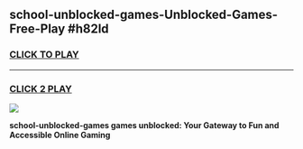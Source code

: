 
## school-unblocked-games-Unblocked-Games-Free-Play #h82ld
<h3>
<a href="https://us.freeplayer.one?title=school-unblocked-games&ref=9M">CLICK TO PLAY</a></h3>
<hr>

<h3>
<a href="https://us.freeplayer.one?title=school-unblocked-games&ref=9M">CLICK 2 PLAY</a>
  
</h3>

<a href="https://us.freeplayer.one?title=school-unblocked-games&ref=9M"><img src="https://clearcache.store/games.png"></a>


**school-unblocked-games games unblocked: Your Gateway to Fun and Accessible Online Gaming**
